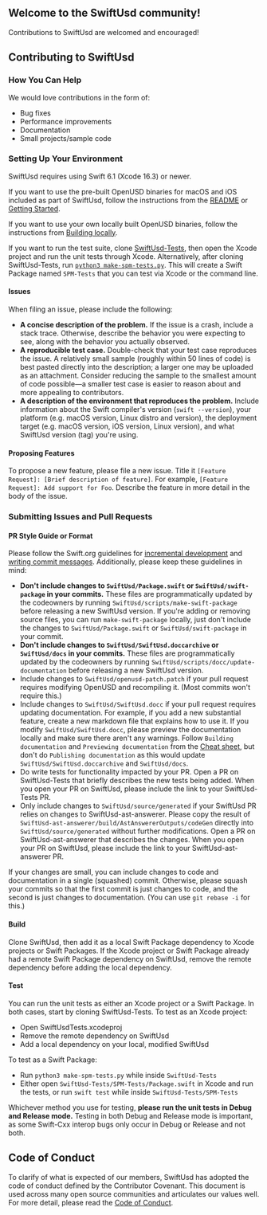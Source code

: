 ## Welcome to the SwiftUsd community!

Contributions to SwiftUsd are welcomed and encouraged! 

## Contributing to SwiftUsd

### How You Can Help
We would love contributions in the form of:
* Bug fixes
* Performance improvements
* Documentation
* Small projects/sample code

### Setting Up Your Environment
SwiftUsd requires using Swift 6.1 (Xcode 16.3) or newer.

If you want to use the pre-built OpenUSD binaries for macOS and iOS included as part of SwiftUsd, follow the instructions from the [README](https://github.com/apple/swiftusd) or [Getting Started](https://apple.github.io/SwiftUsd/documentation/swiftusd/gettingstarted).

If you want to use your own locally built OpenUSD binaries, follow the instructions from [Building locally](https://apple.github.io/SwiftUsd/documentation/swiftusd/buildinglocally). 

If you want to run the test suite, clone [SwiftUsd-Tests](https://github.com/apple/swiftusd-tests), then open the Xcode project and run the unit tests through Xcode. Alternatively, after cloning SwiftUsd-Tests, run [`python3 make-spm-tests.py`](https://github.com/apple/SwiftUsd-Tests/blob/main/make-spm-tests.py). This will create a Swift Package named `SPM-Tests` that you can test via Xcode or the command line. 

#### Issues
When filing an issue, please include the following:
* **A concise description of the problem.** If the issue is a crash, include a stack trace. Otherwise, describe the behavior you were expecting to see, along with the behavior you actually observed.
* **A reproducible test case.** Double-check that your test case reproduces the issue. A relatively small sample (roughly within 50 lines of code) is best pasted directly into the description; a larger one may be uploaded as an attachment. Consider reducing the sample to the smallest amount of code possible—a smaller test case is easier to reason about and more appealing to сontributors.
* **A description of the environment that reproduces the problem.** Include information about the Swift compiler's version (`swift --version`), your platform (e.g. macOS version, Linux distro and version), the deployment target (e.g. macOS version, iOS version, Linux version), and what SwiftUsd version (tag) you're using. 

#### Proposing Features
To propose a new feature, please file a new issue. Title it `[Feature Request]: [Brief description of feature]`. For example, `[Feature Request]: Add support for Foo`. Describe the feature in more detail in the body of the issue. 

### Submitting Issues and Pull Requests 

#### PR Style Guide or Format
Please follow the Swift.org guidelines for [incremental development](https://www.swift.org/contributing/#incremental-development) and [writing commit messages](https://www.swift.org/contributing/#commit-messages). Additionally, please keep these guidelines in mind:
* **Don't include changes to `SwiftUsd/Package.swift` or `SwiftUsd/swift-package` in your commits.** These files are programmatically updated by the codeowners by running `SwiftUsd/scripts/make-swift-package` before releasing a new SwiftUsd version. If you're adding or removing source files, you can run `make-swift-package` locally, just don't include the changes to `SwiftUsd/Package.swift` or `SwiftUsd/swift-package` in your commit. 
* **Don't include changes to `SwiftUsd/SwiftUsd.doccarchive` or `SwiftUsd/docs` in your commits.** These files are programmatically updated by the codeowners by running `SwiftUsd/scripts/docc/update-documentation` before releasing a new SwiftUsd version.
* Include changes to `SwiftUsd/openusd-patch.patch` if your pull request requires modifying OpenUSD and recompiling it. (Most commits won't require this.)
* Include changes to `SwiftUsd/SwiftUsd.docc` if your pull request requires updating documentation. For example, if you add a new substantial feature, create a new markdown file that explains how to use it. If you modify `SwiftUsd/SwiftUsd.docc`, please preview the documentation locally and make sure there aren't any warnings. Follow `Building documentation` and `Previewing documentation` from the [Cheat sheet](https://apple.github.io/SwiftUsd/documentation/swiftusd/cheatsheet), but don't do `Publishing documentation` as this would update `SwiftUsd/SwiftUsd.doccarchive` and `SwiftUsd/docs`. 
* Do write tests for functionality impacted by your PR. Open a PR on SwiftUsd-Tests that briefly describes the new tests being added. When you open your PR on SwiftUsd, please include the link to your SwiftUsd-Tests PR.
* Only include changes to `SwiftUsd/source/generated` if your SwiftUsd PR relies on changes to SwiftUsd-ast-answerer. Please copy the result of `SwiftUsd-ast-answerer/build/AstAnswererOutputs/codeGen` directly into `SwiftUsd/source/generated` without further modifications. Open a PR on SwiftUsd-ast-answerer that describes the changes. When you open your PR on SwiftUsd, please include the link to your SwiftUsd-ast-answerer PR. 

If your changes are small, you can include changes to code and documentation in a single (squashed) commit. Otherwise, please squash your commits so that the first commit is just changes to code, and the second is just changes to documentation. (You can use `git rebase -i` for this.)


#### Build
Clone SwiftUsd, then add it as a local Swift Package dependency to Xcode projects or Swift Packages. If the Xcode project or Swift Package already had a remote Swift Package dependency on SwiftUsd, remove the remote dependency before adding the local dependency. 

#### Test
You can run the unit tests as either an Xcode project or a Swift Package. In both cases, start by cloning SwiftUsd-Tests.
To test as an Xcode project:
* Open SwiftUsdTests.xcodeproj
* Remove the remote dependency on SwiftUsd
* Add a local dependency on your local, modified SwiftUsd

To test as a Swift Package:
* Run `python3 make-spm-tests.py` while inside `SwiftUsd-Tests`
* Either open `SwiftUsd-Tests/SPM-Tests/Package.swift` in Xcode and run the tests, or run `swift test` while inside `SwiftUsd-Tests/SPM-Tests`

Whichever method you use for testing, **please run the unit tests in Debug and Release mode.** Testing in both Debug and Release mode is important, as some Swift-Cxx interop bugs only occur in Debug or Release and not both. 


## Code of Conduct
To clarify of what is expected of our members, SwiftUsd has adopted the code of conduct defined by the Contributor Covenant. This document is used across many open source communities and articulates our values well. 
For more detail, please read the [Code of Conduct](https://github.com/apple/.github/blob/main/CODE_OF_CONDUCT.md).
